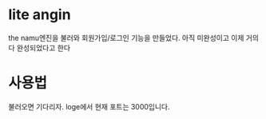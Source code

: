 # lite angin
the namu엔진을 불러와 회원가입/로그인 기능을 만들었다.
아직 미완성이고 이제 거의다 완성되었다고 한다
# 사용법
불러오면 기다리자. loge에서 현재 포트는 3000입니다.
